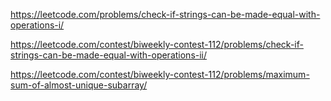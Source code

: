 https://leetcode.com/problems/check-if-strings-can-be-made-equal-with-operations-i/

https://leetcode.com/contest/biweekly-contest-112/problems/check-if-strings-can-be-made-equal-with-operations-ii/

https://leetcode.com/contest/biweekly-contest-112/problems/maximum-sum-of-almost-unique-subarray/
